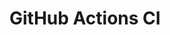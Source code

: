 # GitHub Actions CI










































































































































































































































































































































































































































































































































